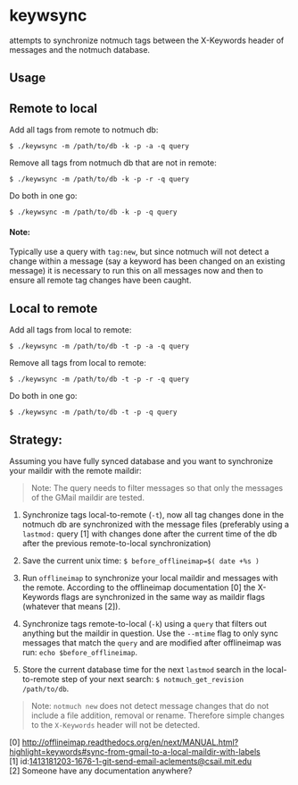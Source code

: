 # keywsync

attempts to synchronize notmuch tags between the X-Keywords header of
messages and the notmuch database.

## Usage

## Remote to local

Add all tags from remote to notmuch db:

`$ ./keywsync -m /path/to/db -k -p -a -q query`

Remove all tags from notmuch db that are not in remote:

`$ ./keywsync -m /path/to/db -k -p -r -q query`

Do both in one go:

`$ ./keywsync -m /path/to/db -k -p -q query`

#### Note:
Typically use a query with `tag:new`, but since notmuch will not detect a
change within a message (say a keyword has been changed on an existing message)
it is necessary to run this on all messages now and then to ensure all remote
tag changes have been caught.

## Local to remote

Add all tags from local to remote:

`$ ./keywsync -m /path/to/db -t -p -a -q query`

Remove all tags from local to remote:

`$ ./keywsync -m /path/to/db -t -p -r -q query`

Do both in one go:

`$ ./keywsync -m /path/to/db -t -p -q query`

## Strategy:

Assuming you have fully synced database and you want to synchronize your
maildir with the remote maildir:

>  Note: The query needs to filter messages so that only the messages of the
>  GMail maildir are tested.

1. Synchronize tags local-to-remote (`-t`), now all tag changes done in the
   notmuch db are synchronized with the message files (preferably using a
   `lastmod:` query [1] with changes done after the current time of the db
   after the previous remote-to-local synchronization)

1. Save the current unix time: `$ before_offlineimap=$( date +%s )`

1. Run `offlineimap` to synchronize your local maildir and messages with the
   remote. According to the offlineimap documentation [0] the X-Keywords flags
   are synchronized in the same way as maildir flags (whatever that means [2]).

1. Synchronize tags remote-to-local (`-k`) using a `query` that filters out anything
   but the maildir in question. Use the `--mtime` flag to only sync messages that match
   the `query` and are modified after offlineimap was run: `echo $before_offlineimap`.

1. Store the current database time for the next `lastmod` search in the local-to-remote
   step of your next search: `$ notmuch_get_revision /path/to/db`.

> Note: `notmuch new` does not detect message changes that do not include a file addition,
> removal or rename. Therefore simple changes to the `X-Keywords` header will not be detected.


[0] http://offlineimap.readthedocs.org/en/next/MANUAL.html?highlight=keywords#sync-from-gmail-to-a-local-maildir-with-labels  
[1] id:1413181203-1676-1-git-send-email-aclements@csail.mit.edu  
[2] Someone have any documentation anywhere?  

